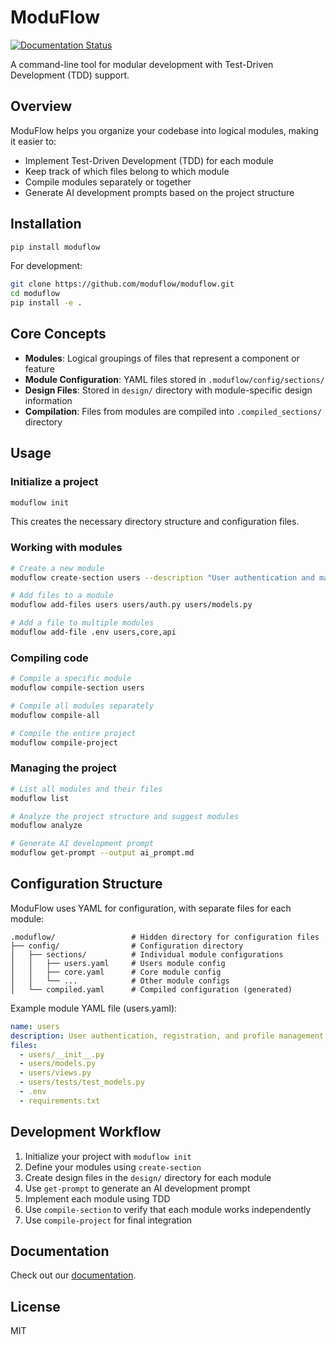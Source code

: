 # ModuFlow

[![Documentation Status](https://img.shields.io/badge/docs-gh--pages-blue)](https://moduflow.github.io/moduflow/)

A command-line tool for modular development with Test-Driven Development (TDD) support.

## Overview

ModuFlow helps you organize your codebase into logical modules, making it easier to:

- Implement Test-Driven Development (TDD) for each module
- Keep track of which files belong to which module
- Compile modules separately or together
- Generate AI development prompts based on the project structure

## Installation

```bash
pip install moduflow
```

For development:

```bash
git clone https://github.com/moduflow/moduflow.git
cd moduflow
pip install -e .
```

## Core Concepts

- **Modules**: Logical groupings of files that represent a component or feature
- **Module Configuration**: YAML files stored in `.moduflow/config/sections/`
- **Design Files**: Stored in `design/` directory with module-specific design information
- **Compilation**: Files from modules are compiled into `.compiled_sections/` directory

## Usage

### Initialize a project

```bash
moduflow init
```

This creates the necessary directory structure and configuration files.

### Working with modules

```bash
# Create a new module
moduflow create-section users --description "User authentication and management"

# Add files to a module
moduflow add-files users users/auth.py users/models.py

# Add a file to multiple modules
moduflow add-file .env users,core,api
```

### Compiling code

```bash
# Compile a specific module
moduflow compile-section users

# Compile all modules separately
moduflow compile-all

# Compile the entire project
moduflow compile-project
```

### Managing the project

```bash
# List all modules and their files
moduflow list

# Analyze the project structure and suggest modules
moduflow analyze

# Generate AI development prompt
moduflow get-prompt --output ai_prompt.md
```

## Configuration Structure

ModuFlow uses YAML for configuration, with separate files for each module:

```
.moduflow/                 # Hidden directory for configuration files
├── config/                # Configuration directory
│   ├── sections/          # Individual module configurations
│   │   ├── users.yaml     # Users module config
│   │   ├── core.yaml      # Core module config
│   │   └── ...            # Other module configs
│   └── compiled.yaml      # Compiled configuration (generated)
```

Example module YAML file (users.yaml):

```yaml
name: users
description: User authentication, registration, and profile management
files:
  - users/__init__.py
  - users/models.py
  - users/views.py
  - users/tests/test_models.py
  - .env
  - requirements.txt
```

## Development Workflow

1. Initialize your project with `moduflow init`
2. Define your modules using `create-section`
3. Create design files in the `design/` directory for each module
4. Use `get-prompt` to generate an AI development prompt
5. Implement each module using TDD
6. Use `compile-section` to verify that each module works independently
7. Use `compile-project` for final integration

## Documentation
Check out our [documentation](https://moduflow.github.io/moduflow/).

## License

MIT